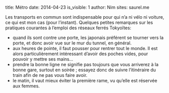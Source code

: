 title: Métro
date: 2014-04-23
is_visible: 1
author: Nim
sites: saurel.me

<p>Les transports en commun sont indispensable pour qui n&rsquo;a ni v&eacute;lo ni voiture, ce qui est mon cas (pour l&rsquo;instant). Quelques petites remarques sur les pratiques courantes &agrave; l&rsquo;emploi des r&eacute;seaux ferr&eacute;s Tokyo&iuml;tes:</p>
<ul>
<li>quand ils sont contre une porte, les japonais pr&eacute;f&eacute;rent se tourner vers la porte, et donc avoir vue sur le mur du tunnel, en g&eacute;n&eacute;ral.</li>
<li>aux heures de pointe, il faut pousser pour rentrer tout le monde. Il est alors particuli&egrave;rement int&eacute;ressant d&rsquo;avoir des poches vides, pour pouvoir y mettre ses mains&hellip;</li>
<li>prendre la bonne ligne ne signifie pas toujours que vous arriverez &agrave; la bonne gare, surtout en soir&eacute;e ; essayez donc de suivre l&rsquo;itin&eacute;raire du train afin de ne pas vous faire avoir.</li>
<li>le matin, il vaut mieux &eacute;viter la premi&egrave;re rame, vu qu&rsquo;elle est r&eacute;serv&eacute;e aux femmes.</li>
</ul>

